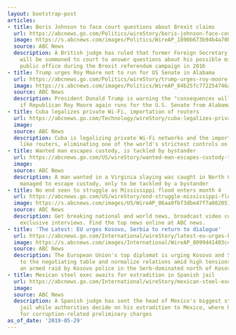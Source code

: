 ```yaml
---
layout: bootstrap-post
articles:
- title: Boris Johnson to face court questions about Brexit claims
  url: https://abcnews.go.com/Politics/wireStory/boris-johnson-face-court-questions-brexit-claims-63343069
  image: https://s.abcnews.com/images/Politics/WireAP_1890b673b94b4a70b2f2b62c0150d423_16x9_992.jpg
  source: ABC News
  description: A British judge has ruled that former Foreign Secretary Boris Johnson
    will be summoned to court to answer questions about his possible misconduct in
    public office during the Brexit referendum campaign in 2016
- title: Trump urges Roy Moore not to run for US Senate in Alabama
  url: https://abcnews.go.com/Politics/wireStory/trump-urges-roy-moore-run-us-senate-alabama-63343103
  image: https://s.abcnews.com/images/Politics/WireAP_04b25fc772254746a9da7d5a04f6de6b_16x9_992.jpg
  source: ABC News
  description: President Donald Trump is warning the "consequences will be devastating"
    if Republican Roy Moore again runs for the U.S. Senate from Alabama
- title: Cuba legalizes private Wi-Fi, importation of routers
  url: https://abcnews.go.com/Technology/wireStory/cuba-legalizes-private-wi-fi-importation-routers-63344590
  image: 
  source: ABC News
  description: Cuba is legalizing private Wi-Fi networks and the importation of equipment
    like routers, eliminating one of the world's strictest controls on the internet
- title: Wanted man escapes custody, is tackled by bystander
  url: https://abcnews.go.com/US/wireStory/wanted-man-escapes-custody-tackled-bystander-63344624
  image: 
  source: ABC News
  description: A man wanted in a Virginia slaying was caught in North Carolina and
    managed to escape custody, only to be tackled by a bystander
- title: No end seen to struggle as Mississippi flood enters month 4
  url: https://abcnews.go.com/US/wireStory/end-struggle-mississippi-flood-enters-month-63344516
  image: https://s.abcnews.com/images/US/WireAP_06aa0fbf3dbe47f7a08205128de40751_16x9_992.jpg
  source: ABC News
  description: Get breaking national and world news, broadcast video coverage, and
    exclusive interviews. Find the top news online at ABC news.
- title: 'The Latest: EU urges Kosovo, Serbia to return to dialogue'
  url: https://abcnews.go.com/International/wireStory/latest-eu-urges-kosovo-serbia-return-dialogue-63344581
  image: https://s.abcnews.com/images/International/WireAP_8099d41403c4450b8e508d7a53d0727d_16x9_992.jpg
  source: ABC News
  description: The European Union's top diplomat is urging Kosovo and Serbia to return
    to the negotiating table and normalize relations amid high tensions following
    an armed raid by Kosovo police in the Serb-dominated north of Kosovo.
- title: Mexican steel exec awaits for extradition in Spanish jail
  url: https://abcnews.go.com/International/wireStory/mexican-steel-exec-awaits-extradition-spanish-jail-63344408
  image: 
  source: ABC News
  description: A Spanish judge has sent the head of Mexico's biggest steelmaker to
    jail while authorities decide on his extradition to Mexico, where he's wanted
    for corruption-related preliminary charges
as_of_date: '2019-05-29'
---
```


